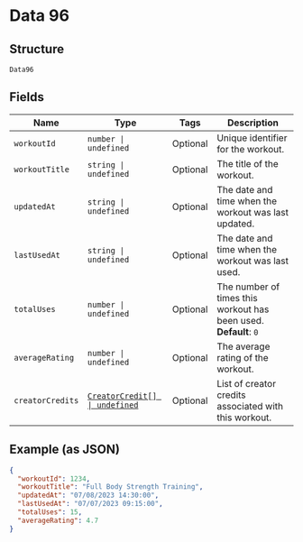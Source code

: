 
# Data 96

## Structure

`Data96`

## Fields

| Name | Type | Tags | Description |
|  --- | --- | --- | --- |
| `workoutId` | `number \| undefined` | Optional | Unique identifier for the workout. |
| `workoutTitle` | `string \| undefined` | Optional | The title of the workout. |
| `updatedAt` | `string \| undefined` | Optional | The date and time when the workout was last updated. |
| `lastUsedAt` | `string \| undefined` | Optional | The date and time when the workout was last used. |
| `totalUses` | `number \| undefined` | Optional | The number of times this workout has been used.<br>**Default**: `0` |
| `averageRating` | `number \| undefined` | Optional | The average rating of the workout. |
| `creatorCredits` | [`CreatorCredit[] \| undefined`](../../doc/models/creator-credit.md) | Optional | List of creator credits associated with this workout. |

## Example (as JSON)

```json
{
  "workoutId": 1234,
  "workoutTitle": "Full Body Strength Training",
  "updatedAt": "07/08/2023 14:30:00",
  "lastUsedAt": "07/07/2023 09:15:00",
  "totalUses": 15,
  "averageRating": 4.7
}
```

